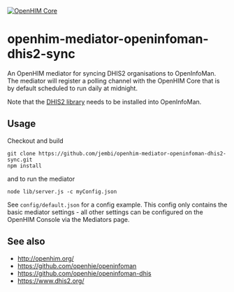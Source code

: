 [![OpenHIM Core](https://img.shields.io/badge/openhim--core-1.4%2B-brightgreen.svg)](http://openhim.readthedocs.org/en/latest/user-guide/versioning.html)

# openhim-mediator-openinfoman-dhis2-sync
An OpenHIM mediator for syncing DHIS2 organisations to OpenInfoMan. The mediator will register a polling channel with the OpenHIM Core that is by default scheduled to run daily at midnight.

Note that the [DHIS2 library](https://github.com/openhie/openinfoman-dhis) needs to be installed into OpenInfoMan.

## Usage
Checkout and build
```
git clone https://github.com/jembi/openhim-mediator-openinfoman-dhis2-sync.git
npm install
```
and to run the mediator
```
node lib/server.js -c myConfig.json
```

See `config/default.json` for a config example. This config only contains the basic mediator settings - all other settings can be configured on the OpenHIM Console via the Mediators page.

## See also
* http://openhim.org/
* https://github.com/openhie/openinfoman
* https://github.com/openhie/openinfoman-dhis
* https://www.dhis2.org/

